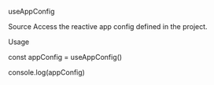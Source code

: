 useAppConfig

Source
Access the reactive app config defined in the project.

Usage

const appConfig = useAppConfig()

console.log(appConfig)

